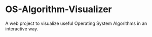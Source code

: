 # OS-Algorithm-Visualizer
A web project to visualize useful Operating System Algorithms in an interactive way.
